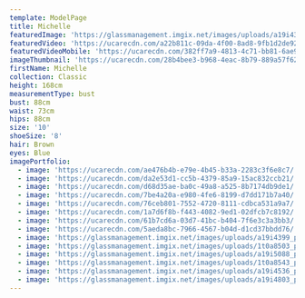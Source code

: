 ```yaml
---
template: ModelPage
title: Michelle
featuredImage: 'https://glassmanagement.imgix.net/images/uploads/a19i4399_preview.jpg'
featuredVideo: 'https://ucarecdn.com/a22b811c-09da-4f00-8ad8-9fb1d2de92e5/'
featuredVideoMobile: 'https://ucarecdn.com/382ff7a9-4813-4c71-bb81-6ae9dcedd2ea/'
imageThumbnail: 'https://ucarecdn.com/28b4bee3-b968-4eac-8b79-889a57f62c92/'
firstName: Michelle
collection: Classic
height: 168cm
measurementType: bust
bust: 88cm
waist: 73cm
hips: 88cm
size: '10'
shoeSize: '8'
hair: Brown
eyes: Blue
imagePortfolio:
  - image: 'https://ucarecdn.com/ae476b4b-e79e-4b45-b33a-2283c3f6e8c7/'
  - image: 'https://ucarecdn.com/da2e53d1-cc5b-4379-85a9-15ac832ccb21/'
  - image: 'https://ucarecdn.com/d68d35ae-ba0c-49a8-a525-8b7174db9de1/'
  - image: 'https://ucarecdn.com/7be4a20a-e980-4fe6-8199-d7dd171b7a40/'
  - image: 'https://ucarecdn.com/76ceb801-7552-4720-8111-cdbca531a9a7/'
  - image: 'https://ucarecdn.com/1a7d6f8b-f443-4082-9ed1-02dfcb7c8192/'
  - image: 'https://ucarecdn.com/61b7cd6a-03d7-41bc-b404-7f6e3c3a3bb3/'
  - image: 'https://ucarecdn.com/5aeda8bc-7966-4567-b04d-d1cd37bbdd76/'
  - image: 'https://glassmanagement.imgix.net/images/uploads/a19i4399_preview.jpg'
  - image: 'https://glassmanagement.imgix.net/images/uploads/1t0a8503_preview.jpg'
  - image: 'https://glassmanagement.imgix.net/images/uploads/a19i5088_preview.jpg'
  - image: 'https://glassmanagement.imgix.net/images/uploads/1t0a8543_preview.jpg'
  - image: 'https://glassmanagement.imgix.net/images/uploads/a19i4536_preview.jpg'
  - image: 'https://glassmanagement.imgix.net/images/uploads/a19i4803_preview.jpg'
---
```


